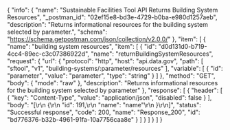 {
  "info": {
    "name": "Sustainable Facilities Tool API Returns Building System Resources",
    "_postman_id": "02ef15e8-bd3e-4729-b0ba-e980d1257aeb",
    "description": "Returns informational resources for the building system selected by parameter.",
    "schema": "https://schema.getpostman.com/json/collection/v2.0.0/"
  },
  "item": [
    {
      "name": "building system resources",
      "item": [
        {
          "id": "d0d131d0-b719-4cc4-89ec-c3c07386922d",
          "name": "returnBuildingSystemResources",
          "request": {
            "url": {
              "protocol": "http",
              "host": "api.data.gov",
              "path": [
                "sftool",
                "v1",
                "building-systems/:parameter/resources"
              ],
              "variable": [
                {
                  "id": "parameter",
                  "value": "parameter",
                  "type": "string"
                }
              ]
            },
            "method": "GET",
            "body": {
              "mode": "raw"
            },
            "description": "Returns informational resources for the building system selected by parameter"
          },
          "response": [
            {
              "header": [
                {
                  "key": "Content-Type",
                  "value": "application/json",
                  "disabled": false
                }
              ],
              "body": "[\r\n  {\r\n    \"id\": 191,\r\n    \"name\": \"name\"\r\n  }\r\n]",
              "status": "Successful response",
              "code": 200,
              "name": "Response_200",
              "id": "bd776376-b32b-4961-91fa-10a7756caa8e"
            }
          ]
        }
      ]
    }
  ]
}